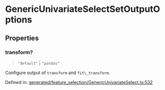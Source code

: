 # GenericUnivariateSelectSetOutputOptions

## Properties

### transform?

> `"default"` \| `"pandas"`

Configure output of `transform` and `fit\_transform`.

Defined in:  [generated/feature\_selection/GenericUnivariateSelect.ts:532](https://github.com/transitive-bullshit/scikit-learn-ts/blob/122b3c0/packages/sklearn/src/generated/feature_selection/GenericUnivariateSelect.ts#L532)
